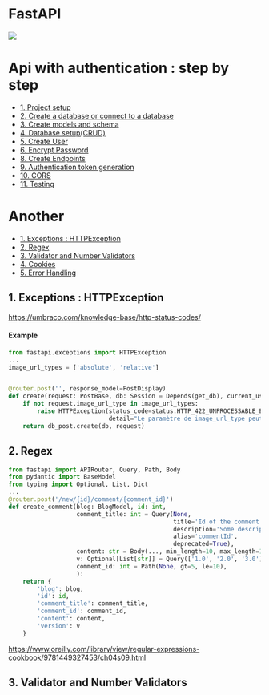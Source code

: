 # FastAPI

![](https://media.vanityfair.fr/photos/60d3788d83e5ef95d4bb6a1f/16:9/w_1280,c_limit/fasthome_jpg_5704.jpg)

# Api with authentication : step by step

* [1. Project setup](#exceptions)
* [2. Create a database or connect to a database](#exception)
* [3. Create models and schema](#exception)
* [4. Database setup(CRUD)](#exception)
* [5. Create User](#exception)
* [6. Encrypt Password](#exception)
* [8. Create Endpoints](#exception)
* [9. Authentication token generation](#exception)
* [10. CORS](#exception)
* [11. Testing](#exception)

# Another
* [1. Exceptions : HTTPException](#exceptions)
* [2. Regex](#regex)
* [3. Validator and Number Validators](#validator)
* [4. Cookies](#Cookies)
* [5. Error Handling](#ErrorHandling)


## 1. Exceptions : HTTPException<a class="anchor" id="exception"></a>

https://umbraco.com/knowledge-base/http-status-codes/

#### Example
```python
from fastapi.exceptions import HTTPException
...
image_url_types = ['absolute', 'relative']


@router.post('', response_model=PostDisplay)
def create(request: PostBase, db: Session = Depends(get_db), current_user: UserAuth = Depends(get_current_user)):
    if not request.image_url_type in image_url_types:
        raise HTTPException(status_code=status.HTTP_422_UNPROCESSABLE_ENTITY,
                            detail="Le paramètre de image_url_type peut seulement prendre une valeur absolue('absolute') ou relative('relative'). ")
    return db_post.create(db, request)
```

## 2. Regex <a class="anchor" id="regex"></a>

```python
from fastapi import APIRouter, Query, Path, Body
from pydantic import BaseModel
from typing import Optional, List, Dict
...
@router.post('/new/{id}/comment/{comment_id}')
def create_comment(blog: BlogModel, id: int,
                   comment_title: int = Query(None,
                                              title='Id of the comment',
                                              description='Some description for comment_id',
                                              alias='commentId',
                                              deprecated=True),
                   content: str = Body(..., min_length=10, max_length=100, regex='^[a-z\s]*$'),
                   v: Optional[List[str]] = Query(['1.0', '2.0', '3.0']),
                   comment_id: int = Path(None, gt=5, le=10),
                   ):
    return {
        'blog': blog,
        'id': id,
        'comment_title': comment_title,
        'comment_id': comment_id,
        'content': content,
        'version': v
    }
```

https://www.oreilly.com/library/view/regular-expressions-cookbook/9781449327453/ch04s09.html

## 3. Validator and Number Validators<a class="anchor" id="validator"></a>
